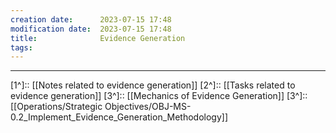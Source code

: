 ```yaml
---
creation date:		2023-07-15 17:48
modification date:	2023-07-15 17:48
title: 				Evidence Generation
tags:
---
```


---
[1^]:: [[Notes related to evidence generation]]
[2^]:: [[Tasks related to evidence generation]]
[3^]:: [[Mechanics of Evidence Generation]]
[3^]:: [[Operations/Strategic Objectives/OBJ-MS-0.2_Implement_Evidence_Generation_Methodology]]
